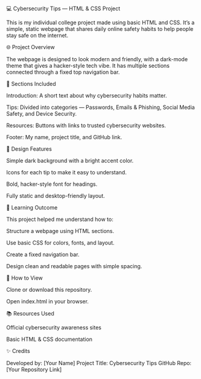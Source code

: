 💻 Cybersecurity Tips — HTML & CSS Project

This is my individual college project made using basic HTML and CSS.
It’s a simple, static webpage that shares daily online safety habits to help people stay safe on the internet.

🌐 Project Overview

The webpage is designed to look modern and friendly, with a dark-mode theme that gives a hacker-style tech vibe.
It has multiple sections connected through a fixed top navigation bar.

🔸 Sections Included

Introduction: A short text about why cybersecurity habits matter.

Tips: Divided into categories — Passwords, Emails & Phishing, Social Media Safety, and Device Security.

Resources: Buttons with links to trusted cybersecurity websites.

Footer: My name, project title, and GitHub link.

🎨 Design Features

Simple dark background with a bright accent color.

Icons for each tip to make it easy to understand.

Bold, hacker-style font for headings.

Fully static and desktop-friendly layout.

🧠 Learning Outcome

This project helped me understand how to:

Structure a webpage using HTML sections.

Use basic CSS for colors, fonts, and layout.

Create a fixed navigation bar.

Design clean and readable pages with simple spacing.

🚀 How to View

Clone or download this repository.

Open index.html in your browser.

📚 Resources Used

Official cybersecurity awareness sites

Basic HTML & CSS documentation

✨ Credits

Developed by: [Your Name]
Project Title: Cybersecurity Tips
GitHub Repo: [Your Repository Link]
